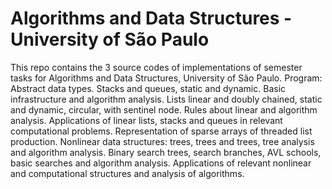 # Algorithms and Data Structures - University of São Paulo

This repo contains the 3 source codes of implementations of semester tasks for Algorithms and Data Structures, University of São Paulo.
Program: Abstract data types. Stacks and queues, static and dynamic. Basic infrastructure and algorithm analysis. Lists linear and doubly chained, static and dynamic, circular, with sentinel node. Rules about linear and algorithm analysis. Applications of linear lists, stacks and queues in relevant computational problems. Representation of sparse arrays of threaded list production. Nonlinear data structures: trees, trees and trees, tree analysis and algorithm analysis. Binary search trees, search branches, AVL schools, basic searches and algorithm analysis. Applications of relevant nonlinear and computational structures and analysis of algorithms.
